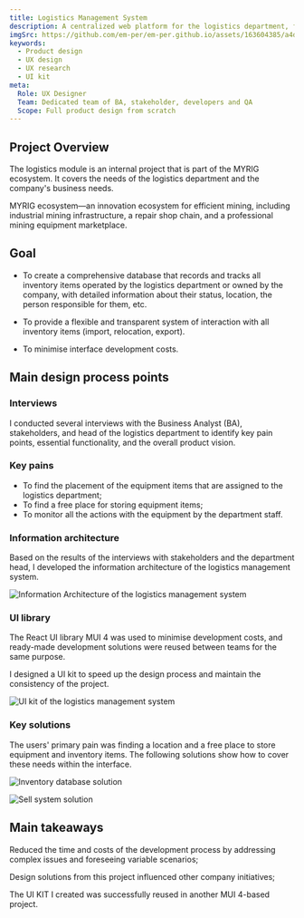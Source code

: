 ```yaml
---
title: Logistics Management System
description: A centralized web platform for the logistics department, featuring an inventory database, transparent employee workflows, a ticketing system, and equipment location tracking.
imgSrc: https://github.com/em-per/em-per.github.io/assets/163604385/a4d6ed15-36d0-4072-93ff-1b773a7d250c
keywords:
  - Product design
  - UX design
  - UX research
  - UI kit
meta:
  Role: UX Designer
  Team: Dedicated team of BA, stakeholder, developers and QA
  Scope: Full product design from scratch
---
```


## Project Overview

The logistics module is an internal project that is part of the MYRIG ecosystem. It covers the needs of the logistics department and the company's business needs.

MYRIG ecosystem—an innovation ecosystem for efficient mining, including industrial mining infrastructure, a repair shop chain, and a professional mining equipment marketplace.

## Goal

* To create a comprehensive database that records and tracks all inventory items operated by the logistics department or owned by the company, with detailed information about their status, location, the person responsible for them, etc.

* To provide a flexible and transparent system of interaction with all inventory items (import, relocation, export).

* To minimise interface development costs.

## Main design process points

### Interviews

I conducted several interviews with the Business Analyst (BA), stakeholders, and head of the logistics department to identify key pain points, essential functionality, and the overall product vision.

### Key pains

* To find the placement of the equipment items that are assigned to the logistics department;
* To find a free place for storing equipment items;
* To monitor all the actions with the equipment by the department staff.

### Information architecture

Based on the results of the interviews with stakeholders and the department head, I developed the information architecture of the logistics management system.

![Information Architecture of the logistics management system](https://github.com/em-per/em-per.github.io/assets/163604385/3a9a5dbb-372d-4700-ad69-f05d105a81dc)

### UI library

The React UI library MUI 4 was used to minimise development costs, and ready-made development solutions were reused between teams for the same purpose.

I designed a UI kit to speed up the design process and maintain the consistency of the project.

![UI kit of the logistics management system](https://github.com/em-per/em-per.github.io/assets/163604385/7e6d3d48-d8b5-4db7-bcda-b006ea48a0d1)

### Key solutions

The users' primary pain was finding a location and a free place to store equipment and inventory items. The following solutions show how to cover these needs within the interface.

![Inventory database solution](https://github.com/em-per/em-per.github.io/assets/163604385/64315303-2262-4f0b-acdc-0579d507d52b)

![Sell system solution](https://github.com/em-per/em-per.github.io/assets/163604385/4100256b-8067-4683-82a4-fac5c5004a07)

## Main takeaways

Reduced the time and costs of the development process by addressing complex issues and foreseeing variable scenarios;

Design solutions from this project influenced other company initiatives;

The UI KIT I created was successfully reused in another MUI 4-based project.
